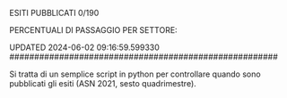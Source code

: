 ESITI PUBBLICATI 0/190 

PERCENTUALI DI PASSAGGIO PER SETTORE:

UPDATED 2024-06-02 09:16:59.599330
###################################################### 

Si tratta di un semplice script in python per controllare quando sono pubblicati gli esiti (ASN 2021, sesto quadrimestre).

